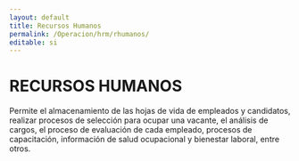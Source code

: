 ```yaml
---
layout: default
title: Recursos Humanos
permalink: /Operacion/hrm/rhumanos/
editable: si
---
```


# RECURSOS HUMANOS  

Permite el almacenamiento de las hojas de vida de empleados y candidatos, realizar procesos de selección para ocupar una vacante, el análisis de cargos, el proceso de evaluación de cada empleado, procesos de capacitación, información de salud ocupacional y bienestar laboral, entre otros.


